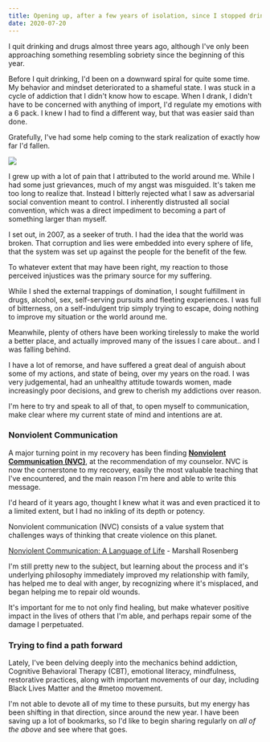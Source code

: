 ```yaml
---
title: Opening up, after a few years of isolation, since I stopped drinking
date: 2020-07-20
---
```


I quit drinking and drugs almost three years ago, although I've only been approaching something resembling sobriety since the beginning of this year. 

Before I quit drinking, I'd been on a downward spiral for quite some time. My behavior and mindset deteriorated to a shameful state. I was stuck in a cycle of addiction that I didn't know how to escape. When I drank, I didn't have to be concerned with anything of import, I'd regulate my emotions with a 6 pack. I knew I had to find a different way, but that was easier said than done.

Gratefully, I've had some help coming to the stark realization of exactly how far I'd fallen.

![](/images/david.jpeg)

I grew up with a lot of pain that I attributed to the world around me. While I had some just grievances, much of my angst was misguided. It's taken me too long to realize that. Instead I bitterly rejected what I saw as adversarial social convention meant to control. I inherently distrusted all social convention, which was a direct impediment to becoming a part of something larger than myself.

I set out, in 2007, as a seeker of truth. I had the idea that the world was broken. That corruption and lies were embedded into every sphere of life, that the system was set up against the people for the benefit of the few. 

To whatever extent that may have been right, my reaction to those perceived injustices was the primary source for my suffering.

While I shed the external trappings of domination, I sought fulfillment in drugs, alcohol, sex, self-serving pursuits and fleeting experiences. I was full of bitterness, on a self-indulgent trip simply trying to escape, doing nothing to improve my situation or the world around me. 

Meanwhile, plenty of others have been working tirelessly to make the world a better place, and actually improved many of the issues I care about.. and I was falling behind.

I have a lot of remorse, and have suffered a great deal of anguish about some of my actions, and state of being, over my years on the road. I was very judgemental, had an unhealthy attitude towards women, made increasingly poor decisions, and grew to cherish my addictions over reason.

I'm here to try and speak to all of that, to open myself to communication, make clear where my current state of mind and intentions are at.

### Nonviolent Communication

A major turning point in my recovery has been finding [**Nonviolent Communication (NVC)**](https://baynvc.org/basics-of-nonviolent-communication/), at the recommendation of my counselor. NVC is now the cornerstone to my recovery, easily the most valuable teaching that I've encountered, and the main reason I'm here and able to write this message. 

I'd heard of it years ago, thought I knew what it was and even practiced it to a limited extent, but I had no inkling of its depth or potency. 

Nonviolent communication (NVC) consists of a value system that challenges ways of thinking that create violence on this planet. 

[Nonviolent Communication: A Language of Life](https://www.cnvc.org/training/resource/book-chapter-1) - Marshall Rosenberg

I'm still pretty new to the subject, but learning about the process and it's underlying philosophy immediately improved my relationship with family, has helped me to deal with anger, by recognizing where it's misplaced, and began helping me to repair old wounds. 

It's important for me to not only find healing, but make whatever positive impact in the lives of others that I'm able, and perhaps repair some of the damage I perpetuated. 

### Trying to find a path forward

Lately, I've been delving deeply into the mechanics behind addiction, Cognitive Behavioral Therapy (CBT), emotional literacy, mindfulness, restorative practices, along with important movements of our day, including Black Lives Matter and the #metoo movement.

I'm not able to devote all of my time to these pursuits, but my energy has been shifting in that direction, since around the new year. I have been saving up a lot of bookmarks, so I'd like to begin sharing regularly on *all of the above* and see where that goes.


<script data-goatcounter="https://restorative.goatcounter.com/count" async src="//gc.zgo.at/count.js"></script>
